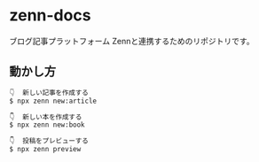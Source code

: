 # zenn-docs
ブログ記事プラットフォーム Zennと連携するためのリポジトリです。

## 動かし方

```bash
👇  新しい記事を作成する
$ npx zenn new:article

👇  新しい本を作成する
$ npx zenn new:book

👇  投稿をプレビューする
$ npx zenn preview
```